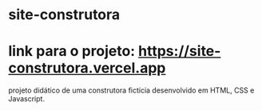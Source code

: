 # site-construtora
# link para o projeto: https://site-construtora.vercel.app
projeto didático de uma construtora fictícia desenvolvido em HTML, CSS e Javascript.
